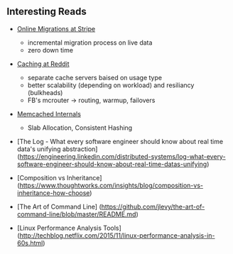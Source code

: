 ## Interesting Reads
- [Online Migrations at Stripe](https://stripe.com/blog/online-migrations)
  - incremental migration process on live data
  - zero down time

- [Caching at Reddit](https://redditblog.com/2017/1/17/caching-at-reddit/)
  - separate cache servers baised on usage type
  - better scalability (depending on workload) and resiliancy (bulkheads)
  - FB's mcrouter -> routing, warmup, failovers
  
- [Memcached Internals](https://www.adayinthelifeof.nl/2011/02/06/memcache-internals/)
  - Slab Allocation, Consistent Hashing

- [The Log - What every software engineer should know about real time data's unifying abstraction] (https://engineering.linkedin.com/distributed-systems/log-what-every-software-engineer-should-know-about-real-time-datas-unifying)

- [Composition vs Inheritance] (https://www.thoughtworks.com/insights/blog/composition-vs-inheritance-how-choose)

- [The Art of Command Line] (https://github.com/jlevy/the-art-of-command-line/blob/master/README.md)

- [Linux Performance Analysis Tools] (http://techblog.netflix.com/2015/11/linux-performance-analysis-in-60s.html)

